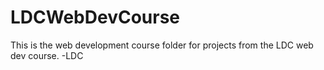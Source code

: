# LDCWebDevCourse

This is the web development course folder for projects from the LDC web dev course.
-LDC

